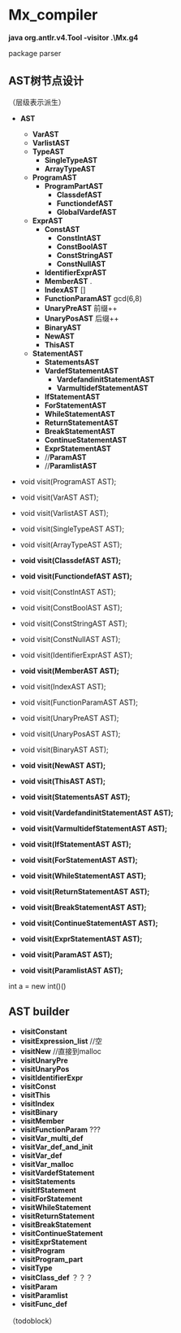 # Mx_compiler
<b>java org.antlr.v4.Tool -visitor .\Mx.g4</b>

package parser



<h2>AST树节点设计</h2>

（层级表示派生）

- **AST**
  - **VarAST**
  - **VarlistAST**
  - **TypeAST**
    - **SingleTypeAST**
    - **ArrayTypeAST**
  - **ProgramAST**
    - **ProgramPartAST**
      - **ClassdefAST**
      - **FunctiondefAST**
      - **GlobalVardefAST**
  - **ExprAST**
    - **ConstAST**
      - **ConstIntAST**
      - **ConstBoolAST**
      - **ConstStringAST**
      - **ConstNullAST**
    - **IdentifierExprAST**
    - **MemberAST**      .
    - **IndexAST**      []
    - **FunctionParamAST**   gcd(6,8)
    - **UnaryPreAST**  前缀++
    - **UnaryPosAST** 后缀++
    - **BinaryAST**
    - **NewAST**
    - **ThisAST**
  - **StatementAST**
    - **StatementsAST**
    - **VardefStatementAST**
      - **VardefandinitStatementAST**
      - **VarmultidefStatementAST**
    - **IfStatementAST**
    - **ForStatementAST**
    - **WhileStatementAST**
    - **ReturnStatementAST**
    - **BreakStatementAST**
    - **ContinueStatementAST**
    - **ExprStatementAST**
    - //**ParamAST**
    - //**ParamlistAST**



- void visit(ProgramAST AST);

- void visit(VarAST AST);
  
- void visit(VarlistAST AST);
  
-   void visit(SingleTypeAST AST);
  
- void visit(ArrayTypeAST AST);

- **void visit(ClassdefAST AST);**

- **void visit(FunctiondefAST AST);**

  

- void visit(ConstIntAST AST);

- void visit(ConstBoolAST AST);

- void visit(ConstStringAST AST);

- void visit(ConstNullAST AST);

- void visit(IdentifierExprAST AST);

- **void visit(MemberAST AST);**

- void visit(IndexAST AST);

- void visit(FunctionParamAST AST);

- void visit(UnaryPreAST AST);

- void visit(UnaryPosAST AST);

- void visit(BinaryAST AST); 

- **void visit(NewAST AST);**

- **void visit(ThisAST AST);**

  

- **void visit(StatementsAST AST);**

- **void visit(VardefandinitStatementAST AST);**

- **void visit(VarmultidefStatementAST AST);**

- **void visit(IfStatementAST AST);**

- **void visit(ForStatementAST AST);**

- **void visit(WhileStatementAST AST);**

- **void visit(ReturnStatementAST AST);**

- **void visit(BreakStatementAST AST);**

- **void visit(ContinueStatementAST AST);**

- **void visit(ExprStatementAST AST);**

- **void visit(ParamAST AST);**

- **void visit(ParamlistAST AST);**

  


int a = new int()()


<h2>AST builder</h2>

- **visitConstant**
- **visitExpression_list**    //空
- **visitNew**     //直接到malloc
- **visitUnaryPre**
- **visitUnaryPos**
- **visitIdentifierExpr**
- **visitConst** 
- **visitThis**
- **visitIndex**
- **visitBinary**
- **visitMember**
- **visitFunctionParam**   ???
- **visitVar_multi_def**
- **visitVar_def_and_init**
- **visitVar_def**
- **visitVar_malloc**
- **visitVardefStatement**
- **visitStatements**
- **visitIfStatement**
- **visitForStatement**
- **visitWhileStatement**
- **visitReturnStatement**
- **visitBreakStatement**
- **visitContinueStatement**
- **visitExprStatement**
- **visitProgram**
- **visitProgram_part**
- **visitType**
- **visitClass_def**   ？？？
- **visitParam**
- **visitParamlist**
- **visitFunc_def**

（todoblock）